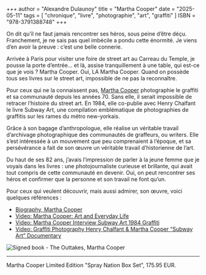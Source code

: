 +++
author = "Alexandre Dulaunoy"
title = "Martha Cooper"
date = "2025-05-11"
tags = [
    "chronique", "livre", "photographie", "art", "graffiti"
]
ISBN = "978-3791388748"
+++

On dit qu’il ne faut jamais rencontrer ses héros, sous peine d’être déçu. Franchement, je ne sais pas quel imbécile a pondu cette énormité. Je viens d’en avoir la preuve : c’est une belle connerie.

Arrivée à Paris pour visiter une foire de street art au Carreau du Temple, je pousse la porte d’entrée… et là, assise tranquillement à une table, qui est-ce que je vois ? Martha Cooper. Oui, LA Martha Cooper. Quand on possède tous ses livres sur le street art, impossible de ne pas la reconnaître.

Pour ceux qui ne la connaissent pas, [Martha Cooper](https://fr.wikipedia.org/wiki/Martha_Cooper) photographie le graffiti et sa communauté depuis les années 70. Sans elle, il serait impossible de retracer l’histoire du street art.
En 1984, elle co-publie avec Henry Chalfant le livre Subway Art, une compilation emblématique de photographies de graffitis sur les rames du métro new-yorkais.

Grâce à son bagage d’anthropologue, elle réalise un véritable travail d’archivage photographique des communautés de graffeurs, ou writers. Elle s’est intéressée à un mouvement que peu comprenaient à l’époque, et sa persévérance a fait de son œuvre un véritable travail d’historienne de l’art.

Du haut de ses 82 ans, j’avais l’impression de parler à la jeune femme que je voyais dans les livres : une photojournaliste curieuse et brillante, qui avait tout compris de cette communauté en devenir. Oui, on peut rencontrer ses héros et confirmer que la personne et son travail ne font qu’un.

Pour ceux qui veulent découvrir, mais aussi admirer, son œuvre, voici quelques références :

- [Biography, Martha Cooper](https://urban-nation.com/artist/martha-cooper/)
- [Video: Martha Cooper: Art and Everyday Life](https://inv.nadeko.net/watch?v=vC3-MGnCGjA) 
- [Video: Martha Cooper Interview Subway Art 1984 Graffiti](https://inv.nadeko.net/watch?v=xz1JqCiDpVo)
- [Video: Graffiti Photography Henry Chalfant & Martha Cooper “Subway Art” Documentary](https://inv.nadeko.net/watch?v=a-RSfH-S3-w)

![Signed book - The Outtakes, Martha Cooper](/images/martha-cooper.jpeg)

---
Martha Cooper Limited Edition "Spray Nation Box Set", 175.95 EUR.
